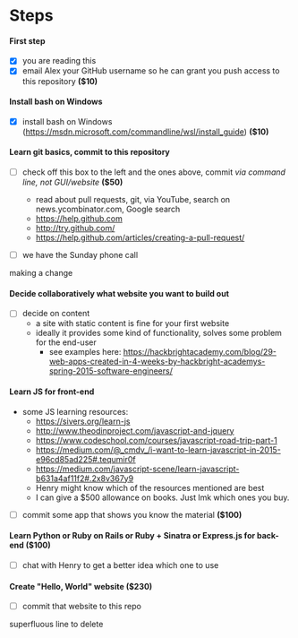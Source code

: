 # Steps

#### First step
- [x] you are reading this
- [x] email Alex your GitHub username so he can grant you push access to this repository **($10)**

#### Install bash on Windows
- [x] install bash on Windows (https://msdn.microsoft.com/commandline/wsl/install_guide) **($10)**

#### Learn git basics, commit to this repository
- [ ] check off this box to the left and the ones above, commit *via command line, not GUI/website* **($50)**
  - read about pull requests, git, via YouTube, search on news.ycombinator.com, Google search
  - https://help.github.com
  - http://try.github.com/
  - https://help.github.com/articles/creating-a-pull-request/
- [ ] we have the Sunday phone call


making a change

#### Decide collaboratively what website you want to build out
- [ ] decide on content
  - a site with static content is fine for your first website
  - ideally it provides some kind of functionality, solves some problem for the end-user
    - see examples here: https://hackbrightacademy.com/blog/29-web-apps-created-in-4-weeks-by-hackbright-academys-spring-2015-software-engineers/

#### Learn JS for front-end
- some JS learning resources:
  - https://sivers.org/learn-js
  - http://www.theodinproject.com/javascript-and-jquery
  - https://www.codeschool.com/courses/javascript-road-trip-part-1
  - https://medium.com/@_cmdv_/i-want-to-learn-javascript-in-2015-e96cd85ad225#.tequmir0f
  - https://medium.com/javascript-scene/learn-javascript-b631a4af11f2#.2x8v367y9
  - Henry might know which of the resources mentioned are best
  - I can give a $500 allowance on books. Just lmk which ones you buy.
- [ ] commit some app that shows you know the material **($100)**

#### Learn Python or Ruby on Rails or Ruby + Sinatra or Express.js for back-end **($100)**
- [ ] chat with Henry to get a better idea which one to use

#### Create "Hello, World" website **($230)**
- [ ] commit that website to this repo


superfluous line to delete
